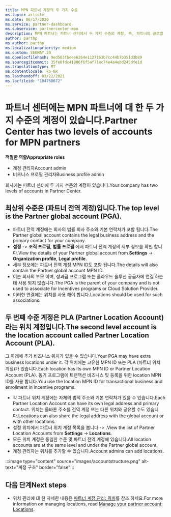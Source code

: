 ```yaml
---
title: MPN 파트너 계정의 두 가지 수준
ms.topic: article
ms.date: 06/17/2020
ms.service: partner-dashboard
ms.subservice: partnercenter-mpn
description: MPN 파트너는 파트너 센터에서 두 가지 수준의 계정, 즉, 파트너의 글로벌 계정 (표준) 및 PLA (파트너 위치 계정)에 대해 알아볼 수 있습니다.
author: parthp
ms.author: parthp
ms.localizationpriority: medium
ms.custom: SEOMAY.20
ms.openlocfilehash: 9ed503fbeee6264e1127163b7cc44b7b351d3b89
ms.sourcegitcommit: 35fe0fdc41886f6f5af71ec74e4a4ebd245dfe1d
ms.translationtype: MT
ms.contentlocale: ko-KR
ms.lasthandoff: 03/22/2021
ms.locfileid: "104768672"
---
```

# <a name="partner-center-has-two-levels-of-accounts-for-mpn-partners"></a><span data-ttu-id="1c2b2-103">파트너 센터에는 MPN 파트너에 대 한 두 가지 수준의 계정이 있습니다.</span><span class="sxs-lookup"><span data-stu-id="1c2b2-103">Partner Center has two levels of accounts for MPN partners</span></span>


<span data-ttu-id="1c2b2-104">**적절한 역할**</span><span class="sxs-lookup"><span data-stu-id="1c2b2-104">**Appropriate roles**</span></span>

- <span data-ttu-id="1c2b2-105">계정 관리자</span><span class="sxs-lookup"><span data-stu-id="1c2b2-105">Account admin</span></span>
- <span data-ttu-id="1c2b2-106">비즈니스 프로필 관리자</span><span class="sxs-lookup"><span data-stu-id="1c2b2-106">Business profile admin</span></span>


<span data-ttu-id="1c2b2-107">회사에는 파트너 센터에 두 가지 수준의 계정이 있습니다.</span><span class="sxs-lookup"><span data-stu-id="1c2b2-107">Your company has two levels of accounts in Partner Center.</span></span>

## <a name="the-top-level-is-the-partner-global-account-pga"></a><span data-ttu-id="1c2b2-108">최상위 수준은 (파트너 전역 계정)입니다.</span><span class="sxs-lookup"><span data-stu-id="1c2b2-108">The top level is the Partner global account (PGA).</span></span>

- <span data-ttu-id="1c2b2-109">파트너 전역 계정에는 회사의 법률 회사 주소와 기본 연락처가 포함 됩니다.</span><span class="sxs-lookup"><span data-stu-id="1c2b2-109">The Partner global account contains the legal business address and the primary contact for your company.</span></span> 
- <span data-ttu-id="1c2b2-110">**설정**  ->  **조직 프로필**, **법률 프로필** 에서 파트너 전역 계정의 세부 정보를 확인 합니다.</span><span class="sxs-lookup"><span data-stu-id="1c2b2-110">View the details of your Partner global account from **Settings** -> **Organization profile**, **Legal profile**.</span></span>
- <span data-ttu-id="1c2b2-111">세부 정보에는 파트너 전역 계정 MPN ID도 포함 됩니다.</span><span class="sxs-lookup"><span data-stu-id="1c2b2-111">The details will also contain the Partner global account MPN ID.</span></span> 
- <span data-ttu-id="1c2b2-112">이는 회사의 부모 이며, 성과급 프로그램 또는 클라우드 솔루션 공급자에 연결 하는 데 사용 되지 않습니다.</span><span class="sxs-lookup"><span data-stu-id="1c2b2-112">The PGA is the parent of your company and is not used to associate for Incentives programs or Cloud Solution Provider.</span></span> 
- <span data-ttu-id="1c2b2-113">이러한 연결에는 위치를 사용 해야 합니다.</span><span class="sxs-lookup"><span data-stu-id="1c2b2-113">Locations should be used for such associations.</span></span>

## <a name="the-second-level-account-is-the-location-account-called-partner-location-account-pla"></a><span data-ttu-id="1c2b2-114">두 번째 수준 계정은 PLA (Partner Location Account) 라는 위치 계정입니다.</span><span class="sxs-lookup"><span data-stu-id="1c2b2-114">The second level account is the location account called Partner Location Account (PLA).</span></span>

<span data-ttu-id="1c2b2-115">그 아래에 추가 비즈니스 위치가 있을 수 있습니다.</span><span class="sxs-lookup"><span data-stu-id="1c2b2-115">Your PGA may have extra business locations under it.</span></span> <span data-ttu-id="1c2b2-116">각 위치에는 고유한 MPN ID 또는 PLA (파트너 위치 계정)가 있습니다.</span><span class="sxs-lookup"><span data-stu-id="1c2b2-116">Each location has its own MPN ID or Partner Location Account (PLA).</span></span> <span data-ttu-id="1c2b2-117">동기 프로그램에 트랜잭션 비즈니스 및 등록을 위한 location MPN ID를 사용 합니다.</span><span class="sxs-lookup"><span data-stu-id="1c2b2-117">You use the location MPN ID for transactional business and enrollment in incentive programs.</span></span>

- <span data-ttu-id="1c2b2-118">각 파트너 위치 계정에는 자체의 법적 주소와 기본 연락처가 있을 수 있습니다.</span><span class="sxs-lookup"><span data-stu-id="1c2b2-118">Each Partner Location Account can have its own legal address and primary contact.</span></span> <span data-ttu-id="1c2b2-119">위치는 올바른 주소를 전역 계정 또는 다른 위치와 공유할 수도 있습니다.</span><span class="sxs-lookup"><span data-stu-id="1c2b2-119">Locations can also share the legal address with the global account or with other locations.</span></span>
- <span data-ttu-id="1c2b2-120">설정 위치에서 파트너 위치 계정 목록을 봅니다   ->  .</span><span class="sxs-lookup"><span data-stu-id="1c2b2-120">View the list of Partner Location Accounts from **Settings** -> **Locations**.</span></span>
- <span data-ttu-id="1c2b2-121">모든 위치 계정은 동일한 수준 및 파트너 전역 계정에 있습니다.</span><span class="sxs-lookup"><span data-stu-id="1c2b2-121">All location accounts are at the same level and under the Partner global account.</span></span>
- <span data-ttu-id="1c2b2-122">계정 관리자는 위치를 추가할 수 있습니다.</span><span class="sxs-lookup"><span data-stu-id="1c2b2-122">Account admins can add locations.</span></span>

:::image type="content" source="images/accountstructure.png" alt-text="계정 구조" border="false":::

## <a name="next-steps"></a><span data-ttu-id="1c2b2-124">다음 단계</span><span class="sxs-lookup"><span data-stu-id="1c2b2-124">Next steps</span></span>

- <span data-ttu-id="1c2b2-125">위치 관리에 대 한 자세한 내용은 [파트너 계정 관리: 위치](manage-locations.md)를 참조 하세요.</span><span class="sxs-lookup"><span data-stu-id="1c2b2-125">For more information on managing locations, read [Manage your partner account: Locations](manage-locations.md).</span></span>
